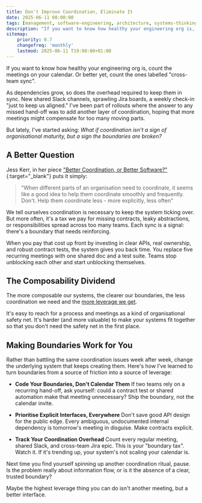 ```yaml
---
title: Don't Improve Coordination, Eliminate It
date: 2025-06-11 08:00:00
tags: [management, software-engineering, architecture, systems-thinking, culture]
description: "If you want to know how healthy your engineering org is, count the meetings on your calendar. Or better yet, count the ones labelled 'cross-team sync'. As dependencies grow, so does the overhead required to keep them in sync. New shared Slack channels, sprawling Jira boards, a weekly check-in 'just to keep us aligned.' I've been part of rollouts where the answer to any missed hand-off was to add another layer of coordination, hoping that more meetings might compensate for too many moving parts. But lately, I've started asking: What if coordination isn't a sign of organisational maturity, but a sign the boundaries are broken?"
sitemap:
    priority: 0.7
    changefreq: 'monthly'
    lastmod: 2025-06-11 T19:00:00+01:00
---
```


If you want to know how healthy your engineering org is, count the meetings on your calendar. Or better yet, count the ones labelled "cross-team sync".

As dependencies grow, so does the overhead required to keep them in sync. New shared Slack channels, sprawling Jira boards, a weekly check-in "just to keep us aligned." I've been part of rollouts where the answer to any missed hand-off was to add another layer of coordination, hoping that more meetings might compensate for too many moving parts.

But lately, I've started asking: _What if coordination isn't a sign of organisational maturity, but a sign the boundaries are broken?_

## A Better Question

Jess Kerr, in her piece ["Better Coordination, or Better Software?"](https://jessitron.com/2021/08/02/better-coordination-or-better-software/){:target="_blank"} puts it simply:

> "When different parts of an organisation need to coordinate, it seems like a good idea to help them coordinate smoothly and frequently. Don't. Help them coordinate less - more explicitly, less often"

We tell ourselves coordination is necessary to keep the system ticking over. But more often, it's a tax we pay for missing contracts, leaky abstractions, or responsibilities spread across too many teams. Each sync is a signal: there's a boundary that needs reinforcing.

When you pay that cost up front by investing in clear APIs, real ownership, and robust contract tests, the system gives you back time. You replace five recurring meetings with one shared doc and a test suite. Teams stop unblocking each other and start unblocking themselves.

## The Composability Dividend

The more composable our systems, the clearer our boundaries, the less coordination we need and the [more leverage we get](/doing-leveraged-work).

It's easy to reach for a process and meetings as a kind of organisational safety net. It's harder (and more valuable) to make your systems fit together so that you don't need the safety net in the first place.

## Making Boundaries Work for You

Rather than battling the same coordination issues week after week, change the underlying system that keeps creating them. Here's how I've learned to turn boundaries from a source of friction into a source of leverage:

- **Code Your Boundaries, Don't Calendar Them** If two teams rely on a recurring hand-off, ask yourself: could a contract test or shared automation make that meeting unnecessary? Ship the boundary, not the calendar invite.

- **Prioritise Explicit Interfaces, Everywhere** Don't save good API design for the public edge. Every ambiguous, undocumented internal dependency is tomorrow's meeting in disguise. Make contracts explicit.

- **Track Your Coordination Overhead** Count every regular meeting, shared Slack, and cross-team Jira epic. This is your "boundary tax". Watch it. If it's trending up, your system's not scaling your calendar is.

Next time you find yourself spinning up another coordination ritual, pause. Is the problem really about information flow, or is it the absence of a clear, trusted boundary?

Maybe the highest leverage thing you can do isn't another meeting, but a better interface.
